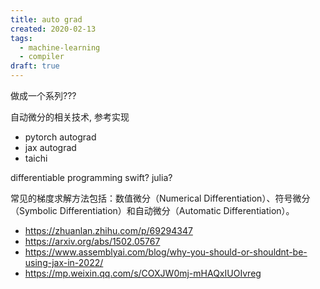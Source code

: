```yaml
---
title: auto grad
created: 2020-02-13
tags:
  - machine-learning
  - compiler
draft: true
---
```


做成一个系列???

自动微分的相关技术, 参考实现

- pytorch autograd
- jax autograd
- taichi

differentiable programming swift? julia?

常见的梯度求解方法包括：数值微分（Numerical Differentiation）、符号微分
（Symbolic Differentiation）和自动微分（Automatic Differentiation）。

- https://zhuanlan.zhihu.com/p/69294347
- https://arxiv.org/abs/1502.05767
- https://www.assemblyai.com/blog/why-you-should-or-shouldnt-be-using-jax-in-2022/
- https://mp.weixin.qq.com/s/COXJW0mj-mHAQxIUOIvreg
